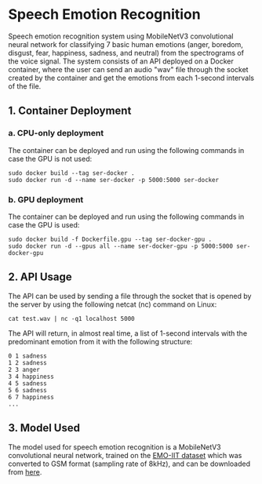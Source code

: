 # Speech Emotion Recognition

Speech emotion recognition system using MobileNetV3 convolutional neural network for classifying 7 basic human emotions (anger, boredom, disgust, fear, happiness, sadness, and neutral) from the spectrograms of the voice signal. The system consists of an API deployed on a Docker container, where the user can send an audio "wav" file through the socket created by the container and get the emotions from each 1-second intervals of the file.

## 1. Container Deployment

### a. CPU-only deployment
The container can be deployed and run using the following commands in case the GPU is not used:

```
sudo docker build --tag ser-docker .
sudo docker run -d --name ser-docker -p 5000:5000 ser-docker
```

### b. GPU deployment
The container can be deployed and run using the following commands in case the GPU is used:

```
sudo docker build -f Dockerfile.gpu --tag ser-docker-gpu .
sudo docker run -d --gpus all --name ser-docker-gpu -p 5000:5000 ser-docker-gpu
```

## 2. API Usage

The API can be used by sending a file through the socket that is opened by the server by using the following netcat (nc) command on Linux:

```
cat test.wav | nc -q1 localhost 5000
```

The API will return, in almost real time, a list of 1-second intervals with the predominant emotion from it with the following structure:

```
0 1 sadness
1 2 sadness
2 3 anger
3 4 happiness
4 5 sadness
5 6 sadness
6 7 happiness
...
```

## 3. Model Used

The model used for speech emotion recognition is a MobileNetV3 convolutional neural network, trained on the [EMO-IIT dataset](http://www.dasconference.ro/dvd2016/data/papers/D36-paper.pdf) which was converted to GSM format (sampling rate of 8kHz), and can be downloaded from [here](https://mega.nz/folder/KhxRTawZ#LNyigs6v10Ij6WMvPyuYHw).
